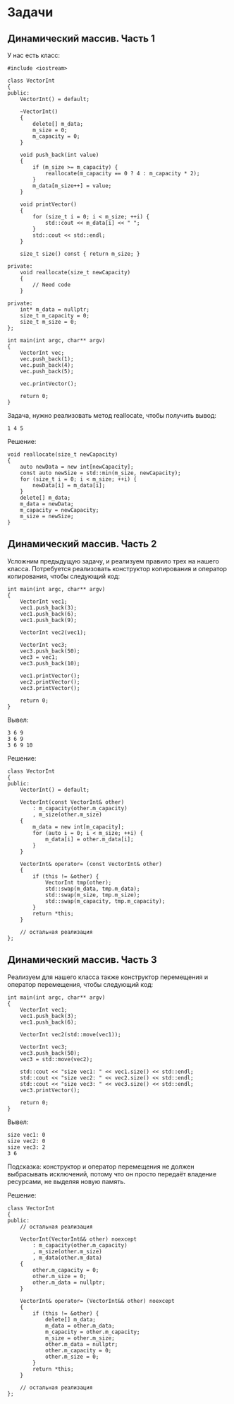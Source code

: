 # Задачи

## Динамический массив. Часть 1

У нас есть класс:
```
#include <iostream>

class VectorInt
{
public:
    VectorInt() = default;

    ~VectorInt()
    {
        delete[] m_data;
        m_size = 0;
        m_capacity = 0;
    }

    void push_back(int value)
    {
        if (m_size >= m_capacity) {
            reallocate(m_capacity == 0 ? 4 : m_capacity * 2);
        }
        m_data[m_size++] = value;
    }

    void printVector()
    {
        for (size_t i = 0; i < m_size; ++i) {
            std::cout << m_data[i] << " ";
        }
        std::cout << std::endl;
    }

    size_t size() const { return m_size; } 

private:
    void reallocate(size_t newCapacity)
    {
        // Need code
    }

private:
    int* m_data = nullptr;
    size_t m_capacity = 0;
    size_t m_size = 0;
};

int main(int argc, char** argv)
{
    VectorInt vec;
    vec.push_back(1);
    vec.push_back(4);
    vec.push_back(5);

    vec.printVector();

    return 0;
}

```
Задача, нужно реализовать метод reallocate, чтобы получить вывод:
```
1 4 5
```

Решение:
```
void reallocate(size_t newCapacity)
{
    auto newData = new int[newCapacity];
    const auto newSize = std::min(m_size, newCapacity);
    for (size_t i = 0; i < m_size; ++i) {
        newData[i] = m_data[i];
    }
    delete[] m_data;
    m_data = newData;
    m_capacity = newCapacity;
    m_size = newSize;
}
```

## Динамический массив. Часть 2

Усложним предыдущую задачу, и реализуем правило трех на нашего класса. 
Потребуется реализовать конструктор копирования и оператор копирования, чтобы 
следующий код:
```
int main(int argc, char** argv)
{
    VectorInt vec1;
    vec1.push_back(3);
    vec1.push_back(6);
    vec1.push_back(9);

    VectorInt vec2(vec1);

    VectorInt vec3;
    vec3.push_back(50);
    vec3 = vec1;
    vec3.push_back(10);

    vec1.printVector();
    vec2.printVector();
    vec3.printVector();

    return 0;
}
```
Вывел:
```
3 6 9
3 6 9
3 6 9 10
```

Решение:
```
class VectorInt
{
public:
    VectorInt() = default;

    VectorInt(const VectorInt& other)
        : m_capacity(other.m_capacity)
        , m_size(other.m_size)
    {
        m_data = new int[m_capacity];
        for (auto i = 0; i < m_size; ++i) {
            m_data[i] = other.m_data[i];
        }
    }

    VectorInt& operator= (const VectorInt& other)
    {
        if (this != &other) {
            VectorInt tmp(other);
            std::swap(m_data, tmp.m_data);
            std::swap(m_size, tmp.m_size);
            std::swap(m_capacity, tmp.m_capacity);
        }
        return *this;
    }

    // остальная реализация
};
```

## Динамический массив. Часть 3

Реализуем для нашего класса также конструктор перемещения и оператор
перемещения, чтобы следующий код:
```
int main(int argc, char** argv)
{
    VectorInt vec1;
    vec1.push_back(3);
    vec1.push_back(6);

    VectorInt vec2(std::move(vec1));

    VectorInt vec3;
    vec3.push_back(50);
    vec3 = std::move(vec2);

    std::cout << "size vec1: " << vec1.size() << std::endl;
    std::cout << "size vec2: " << vec2.size() << std::endl;
    std::cout << "size vec3: " << vec3.size() << std::endl;
    vec3.printVector();

    return 0;
}
```
Вывел:
```
size vec1: 0
size vec2: 0 
size vec3: 2
3 6
```
Подсказка: конструктор и оператор перемещения не должен выбрасывать исключений, 
потому что он просто передаёт владение ресурсами, не выделяя новую память.


Решение:
```
class VectorInt
{
public:
    // остальная реализация

    VectorInt(VectorInt&& other) noexcept
        : m_capacity(other.m_capacity)
        , m_size(other.m_size)
        , m_data(other.m_data)
    {
        other.m_capacity = 0;
        other.m_size = 0;
        other.m_data = nullptr;
    }

    VectorInt& operator= (VectorInt&& other) noexcept
    {
        if (this != &other) {
            delete[] m_data;
            m_data = other.m_data;
            m_capacity = other.m_capacity;
            m_size = other.m_size;
            other.m_data = nullptr;
            other.m_capacity = 0;
            other.m_size = 0;
        }
        return *this;
    }

    // остальная реализация
};
```